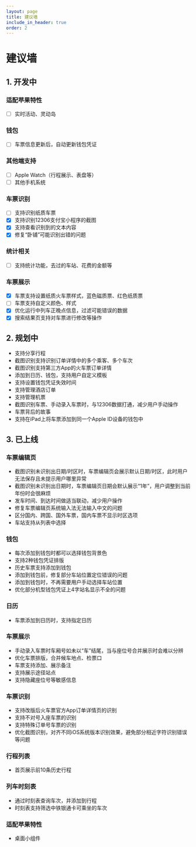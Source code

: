 ```yaml
---
layout: page
title: 建议墙
include_in_header: true
order: 2
---
```


# 建议墙

## 1. 开发中

### 适配苹果特性

* [ ] 实时活动、灵动岛

### 钱包

* [ ] 车票信息更新后，自动更新钱包凭证

### 其他端支持

* [ ] Apple Watch（行程展示、表盘等）
* [ ] 其他手机系统

### 车票识别

* [ ] 支持识别纸质车票
* [x] 支持识别12306支付宝小程序的截图
* [x] 支持查看识别到的文本内容
* [x] 修复“卧铺”可能识别出错的问题

### 统计相关

* [ ] 支持统计功能，去过的车站、花费的金额等

### 车票展示

* [x] 车票支持设置纸质火车票样式，蓝色磁质票、红色纸质票
* [ ] 车票支持自定义颜色、样式
* [x] 优化运行中列车正晚点信息，过滤可能错误的数据
* [x] 搜索结果页支持对车票进行修改等操作

## 2. 规划中

* 支持分享行程
* 截图识别支持识别订单详情中的多个乘客、多个车次
* 截图识别支持第三方App的火车票订单详情
* 添加到日历、钱包，支持用户自定义模板
* 支持设置钱包凭证失效时间
* 支持管理酒店订单
* 支持管理机票
* 截图识别车票、手动录入车票时，与12306数据打通，减少用户手动操作
* 车票背后的故事
* 支持在iPad上将车票添加到同一个Apple ID设备的钱包中

## 3. 已上线

### 车票编辑页

* 截图识别未识别出日期/时区时，车票编辑页会展示默认日期/时区，此时用户无法保存且未提示用户哪里异常
* 截图识别未识别出日期时，车票编辑页日期会默认展示“1年”，用户调整到当前年份时会很麻烦
* 发车时间、到达时间做适当联动，减少用户操作
* 修复车票编辑页系统输入法无法输入中文的问题
* 区分国内、跨国、国外车票，国内车票不显示时区选项
* 车站支持从列表中选择

### 钱包

* 每次添加到钱包时都可以选择钱包背景色
* 支持2种钱包凭证排版
* 历史车票支持添加到钱包
* 添加到钱包前，修复部分车站位置定位错误的问题
* 添加到钱包时，不再需要用户手动选择车站位置
* 优化部分机型钱包凭证上4字站名显示不全的问题

### 日历

* 车票添加到日历时，支持指定日历

### 车票展示

* 手动录入车票时车厢号如未以“车”结尾，当与座位号合并展示时会难以分辨
* 优化车票排版，合并候车地点、检票口
* 车票支持添加、展示备注
* 支持展示途径站点
* 支持隐藏座位号等敏感信息

### 车票识别

* 支持改版后火车票官方App订单详情页的识别
* 支持不对号入座车票的识别
* 支持特殊订单号车票的识别
* 优化截图识别，对齐不同iOS系统版本识别效果，避免部分相近字符识别错误等问题

### 行程列表

* 首页展示前10条历史行程

### 列车时刻表

* 通过时刻表查询车次，并添加到行程
* 时刻表支持筛选中铁银通卡可乘坐的车次

### 适配苹果特性

* 桌面小组件